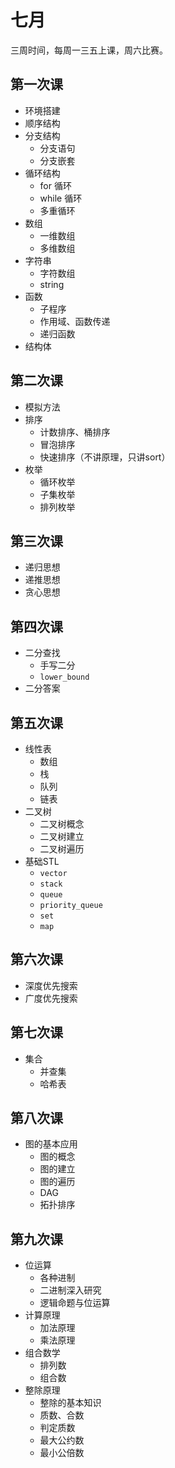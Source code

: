 # 七月

三周时间，每周一三五上课，周六比赛。

## 第一次课

- 环境搭建
- 顺序结构
- 分支结构
    - 分支语句
    - 分支嵌套
- 循环结构
    - for 循环
    - while 循环
    - 多重循环
- 数组
    - 一维数组
    - 多维数组
- 字符串
    - 字符数组
    - string
- 函数
    - 子程序
    - 作用域、函数传递
    - 递归函数
- 结构体

## 第二次课

- 模拟方法
- 排序
    - 计数排序、桶排序
    - 冒泡排序
    - 快速排序（不讲原理，只讲sort）
- 枚举
    - 循环枚举
    - 子集枚举
    - 排列枚举

## 第三次课

- 递归思想
- 递推思想
- 贪心思想

## 第四次课

- 二分查找
    - 手写二分
    - `lower_bound`
- 二分答案

## 第五次课

- 线性表
    - 数组
    - 栈
    - 队列
    - 链表
- 二叉树
    - 二叉树概念
    - 二叉树建立
    - 二叉树遍历
- 基础STL
    - `vector`
    - `stack`
    - `queue`
    - `priority_queue`
    - `set`
    - `map`

## 第六次课

- 深度优先搜索
- 广度优先搜索

## 第七次课

- 集合
    - 并查集
    - 哈希表

## 第八次课

- 图的基本应用
    - 图的概念
    - 图的建立
    - 图的遍历
    - DAG
    - 拓扑排序

## 第九次课

- 位运算
    - 各种进制
    - 二进制深入研究
    - 逻辑命题与位运算
- 计算原理
    - 加法原理
    - 乘法原理
- 组合数学
    - 排列数
    - 组合数
- 整除原理
    - 整除的基本知识
    - 质数、合数
    - 判定质数
    - 最大公约数
    - 最小公倍数